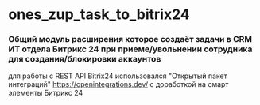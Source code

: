 # ones_zup_task_to_bitrix24
### Общий модуль расширения которое создаёт задачи в CRM ИТ отдела Битрикс 24 при приеме/увольнении сотрудника для создания/блокировки аккаунтов
для работы с REST API Bitrix24 использовался "Открытый пакет интеграций" https://openintegrations.dev/ с доработкой на смарт элементы Битрикс 24
